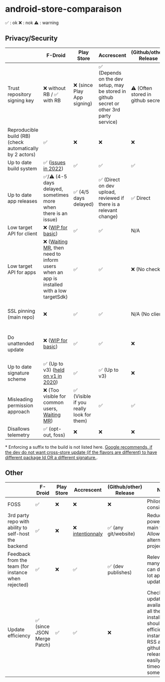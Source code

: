 # android-store-comparaison

✅ : ok
❌ : nok
⚠️ : warning


## Privacy/Security
| | F-Droid | Play Store | Accrescent | (Github/other) Release | Note |
|-|---|---|---|---|---|
| Trust repository signing key | ❌ without RB / ✅ with RB | ❌ (since Play App signing) | ✅ (Depends on the dev setup, may be stored in github secret or other 3rd party service) | ⚠️ (Often stored in github secret) | Gives trust to the repository |
| Reproducible build (RB) (check automatically by 2 actors) | ✅ | ❌ | ❌ | ❌ | Reduces trust given to the build system and repository |
| Up to date build system | ✅ ([issues in 2022](https://gitlab.com/groups/fdroid/-/milestones/5#tab-issues)) | ✅ | ✅ | ✅ | Security consideration |
| Up to date app releases | ✅/⚠️ (4-5 days delayed, sometimes more when there is an issue) | ✅ (4/5 days delayed) | ✅ (Direct on dev upload, reviewed if there is a relevant change) | ✅ Direct | Security consideration |
| Low target API for client | ❌ ([WIP for basic](https://gitlab.com/fdroid/fdroidclient/-/merge_requests/1207)) | ✅ | ✅ | N/A | Security consideration |
| Low target API for apps | ❌ ([Waiting MR](https://gitlab.com/fdroid/fdroidclient/-/merge_requests/1214), then need to inform users when an app is installed with a low targetSdk) | ✅ | ✅ | ❌ (No check) | Security consideration |
| SSL pinning (main repo) | ❌ | ✅ | ✅ | N/A (No client) | Security consideration - MITM for first install |
| Do unattended update | ❌ ([WIP for basic](https://gitlab.com/fdroid/fdroidclient/-/merge_requests/1216)) | ✅ | ✅ | ❌ | To keep up to date apps. Users must accept or be informed.
| Up to date signature scheme | ✅ (Up to v3) ([held on v1 in 2020](https://forum.f-droid.org/t/why-f-droid-is-still-using-apk-signature-scheme-v1/10602)) | ✅ | ✅ (Up to v3) | ❌ | Security
| Misleading permission approach | ❌ (Too visible for common users, [Waiting MR](https://gitlab.com/fdroid/fdroidclient/-/merge_requests/1211)) | ✅ (Visible if you really look for them) | ✅ | ✅ | Misleading information |
| Disallows telemetry | ✅ (opt-out, foss) | ❌ | ❌ | ❌ | Privacy consideration |

\* Enforcing a suffix to the build is not listed here. [Google recommends, if the dev do not want cross-store update (if the flavors are different) to have different package Id OR a different signature.](https://developer.android.com/google/play/app-updates#multiple-stores).


## Other

| | F-Droid | Play Store | Accrescent | (Github/other) Release | Note |
|-|---|---|---|---|---|
| FOSS | ✅ | ❌ | ❌ | ❌ | Philosophical consideration |
| 3rd party repo with ability to self-host the backend | ✅ | ❌ | ❌ [intentionnaly](https://accrescent.app/faq#other-repos) | ✅ (any git/website) | Reduces power of the main team/ Allows alternative project |
| Feedback from the team (for instance when rejected) | ✅ | ❌ | ✅ | ✅ (dev publishes) | Relevant for many dev, can delay a lot app update |
| Update efficiency | ✅ (since JSON Merge Patch) | ✅ | ✅ | ❌ | Checking if update is available for all the installed app should be efficient. For instance, an RSS app for github releases may easily timeout with some apps. |
